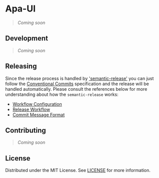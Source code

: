 # Apa-UI

> _Coming soon_

## Development

> _Coming soon_

## Releasing

Since the release process is handled by ['semantic-release'](https://semantic-release.gitbook.io/) you can just follow the [Conventional Commits](https://www.conventionalcommits.org/en/v1.0.0/) specification and the release will be handled automatically. Please consult the references below for more understanding about how the `semantic-release` works:

- [Workflow Configuration](https://semantic-release.gitbook.io/semantic-release/usage/workflow-configuration)
- [Release Workflow](https://semantic-release.gitbook.io/semantic-release/recipes/release-workflow)
- [Commit Message Format](https://semantic-release.gitbook.io/semantic-release#commit-message-format)

## Contributing

> _Coming soon_

## License

Distributed under the MIT License. See [LICENSE](LICENSE) for more information.
